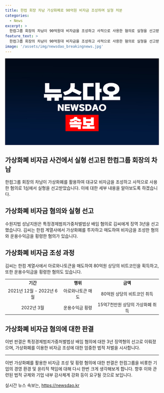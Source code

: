 ```yaml
---
title: 한컴 회장 차남 가상화폐로 90억원 비자금 조성하며 실형 처분
categories:
  - News
excerpt: >
  한컴그룹 회장의 차남이 90억원대 비자금을 조성하고 사적으로 사용한 혐의로 실형을 선고받았습니다. 김씨는 한컴계열사에서 아로와나토큰을 매도해 비트코인을 전송받는 방법 등으로 비자금을 조성한 혐의를 받았으며, 운용수익금으로 가상화폐를 전송받은 혐의도 있습니다. (150자)
feature_text: >
  한컴그룹 회장의 차남이 90억원대 비자금을 조성하고 사적으로 사용한 혐의로 실형을 선고받았습니다. 김씨는 한컴계열사에서 아로와나토큰을 매도해 비트코인을 전송받는 방법 등으로 비자금을 조성한 혐의를 받았으며, 운용수익금으로 가상화폐를 전송받은 혐의도 있습니다. (150자)
image: '/assets/img/newsdao_breakingnews.jpg'
---
```


<p><img src="/assets/img/newsdao_breakingnews.jpg" alt="cryptoinkorea 속보" /></p>

<h2 data-ke-size="size26">가상화폐 비자금 사건에서 실형 선고된 한컴그룹 회장의 차남</h2>

<p data-ke-size="size16">한컴그룹 회장의 차남이 가상화폐를 활용하여 대규모 비자금을 조성하고 사적으로 사용한 혐의로 1심에서 실형을 선고받았습니다. 이에 대한 세부 내용을 알아보도록 하겠습니다.</p>

<h2 data-ke-size="size24">가상화폐 비자금 혐의와 실형 선고</h2>

<p data-ke-size="size16">수원지법 성남지원은 특정경제범죄가중처벌법상 배임 혐의로 김씨에게 징역 3년을 선고했습니다. 김씨는 한컴 계열사에서 가상화폐를 투자하고 매도하여 비자금을 조성한 혐의와 운용수익금을 횡령한 혐의가 있습니다.</p>

<h2 data-ke-size="size24">가상화폐 비자금 조성 과정</h2>

<p data-ke-size="size16">김씨는 한컴 계열사에서 아로와나토큰을 매도하여 80억원 상당의 비트코인을 획득하고, 또한 운용수익금을 횡령한 혐의도 있습니다.</p>

<table>
    <tr>
        <td style="text-align: center; height: 17px;"><b>기간</b></td>
        <td style="text-align: center; height: 17px;"><b>행위</b></td>
        <td style="text-align: center; height: 17px;"><b>금액</b></td>
    </tr>
    <tr>
        <td style="text-align: center; height: 17px;">2021년 12월 - 2022년 6월</td>
        <td style="text-align: center; height: 17px;">아로와나토큰 매도</td>
        <td style="text-align: center; height: 17px;">80억원 상당의 비트코인 취득</td>
    </tr>
    <tr>
        <td style="text-align: center; height: 17px;">2022년 3월</td>
        <td style="text-align: center; height: 17px;">운용수익금 횡령</td>
        <td style="text-align: center; height: 17px;">15억7천만원 상당의 가상화폐 취득</td>
    </tr>
</table>

<h2 data-ke-size="size24">가상화폐 비자금 혐의에 대한 판결</h2>

<p data-ke-size="size16">이번 판결은 특정경제범죄가중처벌법상 배임 혐의에 대한 3년 징역형의 선고로 이뤄졌으며, 가상화폐를 이용한 비자금 조성에 대한 엄중한 법적 처벌을 시사합니다.</p>

<hr>

<p data-ke-size="size16">이번 가상화폐를 활용한 비자금 조성 및 횡령 혐의에 대한 판결은 한컴그룹을 비롯한 기업의 경영 환경 및 윤리적 책임에 대해 다시 한번 크게 생각해보게 합니다. 향후 이와 관련된 법적 규제와 기업 내부 감사체계 강화 등이 요구될 것으로 보입니다.</p>
실시간 뉴스 속보는, <a href="https://newsdao.kr" rel="dofollow">https://newsdao.kr</a>


